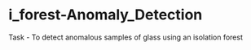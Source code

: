 # i_forest-Anomaly_Detection

Task - To detect anomalous samples of glass using an isolation forest
